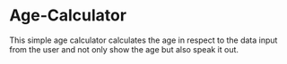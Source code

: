 # Age-Calculator
This simple age calculator calculates the age in respect to the data input from the user and not only show the age but also speak it out.
